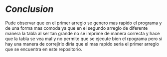   # *Conclusion*
Pude observar que en el primer arreglo se genero mas rapido el programa y de una forma mas comoda ya que en el segundo arreglo de diferente manera la tabla al ser tan grande no se imprime de manera correcta y hace que la tabla se vea mal y no permite que se ejecute bien el rpograma pero si hay una manera de correjirlo diria que el mas rapido seria el primer arreglo que se encuentra en este repositorio.
